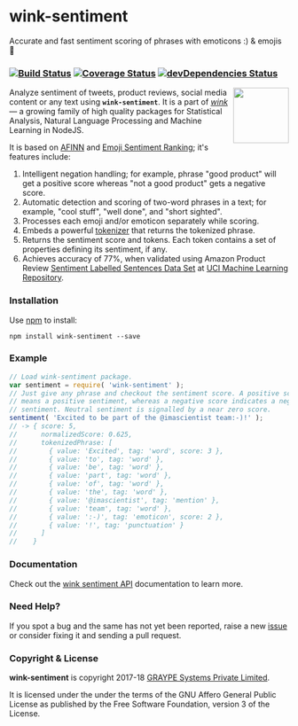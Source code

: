 # wink-sentiment

Accurate and fast sentiment scoring of phrases with emoticons :) & emojis 🎉

### [![Build Status](https://api.travis-ci.org/winkjs/wink-sentiment.svg?branch=master)](https://travis-ci.org/winkjs/wink-sentiment) [![Coverage Status](https://coveralls.io/repos/github/winkjs/wink-sentiment/badge.svg?branch=master)](https://coveralls.io/github/winkjs/wink-sentiment?branch=master) [![devDependencies Status](https://david-dm.org/winkjs/wink-sentiment/dev-status.svg)](https://david-dm.org/winkjs/wink-sentiment?type=dev)

[<img align="right" src="https://decisively.github.io/wink-logos/logo-title.png" width="100px" >](http://winkjs.org/)

Analyze sentiment of tweets, product reviews, social media content or any text using **`wink-sentiment`**. It is a part of _[wink](http://winkjs.org/)_ — a growing family of high quality packages for Statistical Analysis, Natural Language Processing and Machine Learning in NodeJS.

It is based on [AFINN](https://arxiv.org/abs/1103.2903) and [Emoji Sentiment Ranking](http://journals.plos.org/plosone/article?id=10.1371/journal.pone.0144296); it's features include:

1. Intelligent negation handling; for example, phrase "good product" will get a positive score whereas "not a good product" gets a negative score.
2. Automatic detection and scoring of two-word phrases in a text; for example, "cool stuff", "well done", and "short sighted".
3. Processes each emoji and/or emoticon separately while scoring.
4. Embeds a powerful [tokenizer](https://www.npmjs.com/package/wink-tokenizer) that returns the tokenized phrase.
5. Returns the sentiment score and tokens. Each token contains a set of properties defining its sentiment, if any.
6. Achieves accuracy of 77%, when validated using Amazon Product Review [Sentiment Labelled Sentences Data Set](https://archive.ics.uci.edu/ml/machine-learning-databases/00331/) at
[UCI Machine Learning Repository](https://archive.ics.uci.edu/ml/index.php).


### Installation

Use [npm](https://www.npmjs.com/package/wink-sentiment) to install:

    npm install wink-sentiment --save

### Example
```javascript
// Load wink-sentiment package.
var sentiment = require( 'wink-sentiment' );
// Just give any phrase and checkout the sentiment score. A positive score
// means a positive sentiment, whereas a negative score indicates a negative
// sentiment. Neutral sentiment is signalled by a near zero score.
sentiment( 'Excited to be part of the @imascientist team:-)!' );
// -> { score: 5,
//      normalizedScore: 0.625,
//      tokenizedPhrase: [
//        { value: 'Excited', tag: 'word', score: 3 },
//        { value: 'to', tag: 'word' },
//        { value: 'be', tag: 'word' },
//        { value: 'part', tag: 'word' },
//        { value: 'of', tag: 'word' },
//        { value: 'the', tag: 'word' },
//        { value: '@imascientist', tag: 'mention' },
//        { value: 'team', tag: 'word' },
//        { value: ':-)', tag: 'emoticon', score: 2 },
//        { value: '!', tag: 'punctuation' }
//      ]
//    }
```

### Documentation
Check out the [wink sentiment API](http://winkjs.org/wink-sentiment/) documentation to learn more.

### Need Help?

If you spot a bug and the same has not yet been reported, raise a new [issue](https://github.com/winkjs/wink-sentiment/issues) or consider fixing it and sending a pull request.

### Copyright & License

**wink-sentiment** is copyright 2017-18 [GRAYPE Systems Private Limited](http://graype.in/).

It is licensed under the under the terms of the GNU Affero General Public License as published by the Free
Software Foundation, version 3 of the License.
